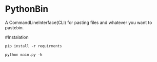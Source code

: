 # PythonBin
A CommandLineInterface(CLI) for pasting files and whatever you want to pastebin.

#Instalation

`pip install -r requirments`

`python main.py -h`
